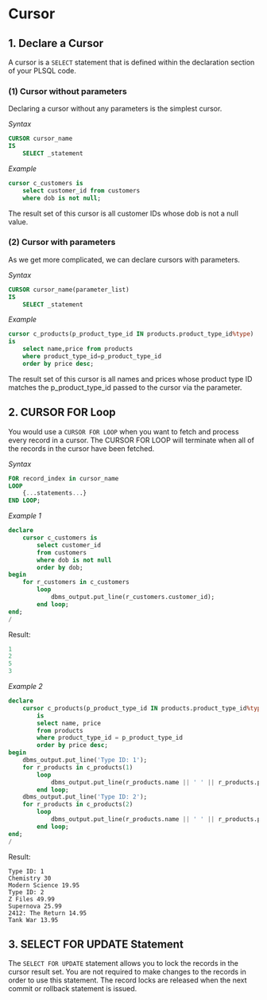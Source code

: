 # Cursor 

## 1. Declare a Cursor 
A cursor is a `SELECT` statement that is defined within the declaration section of your PLSQL code.

### (1) Cursor without parameters 
Declaring a cursor without any parameters is the simplest cursor.

_Syntax_
```SQL
CURSOR cursor_name
IS
    SELECT _statement
```
_Example_
```SQL
cursor c_customers is
    select customer_id from customers
    where dob is not null;
```
The result set of this cursor is all customer IDs whose dob is not a null value.
### (2) Cursor with parameters
As we get more complicated, we can declare cursors with parameters.

_Syntax_
```SQL
CURSOR cursor_name(parameter_list)
IS
    SELECT _statement
```
_Example_
```SQL
cursor c_products(p_product_type_id IN products.product_type_id%type)
is
    select name,price from products
    where product_type_id=p_product_type_id
    order by price desc;
```
The result set of this cursor is all names and prices whose product type ID matches the
p_product_type_id passed to the cursor via the parameter.

## 2. CURSOR FOR Loop
You would use a `CURSOR FOR LOOP` when you want to fetch and process every record in a
cursor. The CURSOR FOR LOOP will terminate when all of the records in the cursor have been
fetched.

_Syntax_
```SQL
FOR record_index in cursor_name
LOOP
    {...statements...}
END LOOP; 
```
_Example 1_ 
```SQL
declare
    cursor c_customers is
        select customer_id
        from customers
        where dob is not null
        order by dob;
begin
    for r_customers in c_customers
        loop
            dbms_output.put_line(r_customers.customer_id);
        end loop;
end;
/
```
Result:
```SQL
1
2
5
3
```
_Example 2_
```SQL
declare
    cursor c_products(p_product_type_id IN products.product_type_id%type)
        is
        select name, price
        from products
        where product_type_id = p_product_type_id
        order by price desc;
begin
    dbms_output.put_line('Type ID: 1');
    for r_products in c_products(1)
        loop
            dbms_output.put_line(r_products.name || ' ' || r_products.price);
        end loop;
    dbms_output.put_line('Type ID: 2');
    for r_products in c_products(2)
        loop
            dbms_output.put_line(r_products.name || ' ' || r_products.price);
        end loop;
end;
/
```
Result:
```Shell
Type ID: 1 
Chemistry 30 
Modern Science 19.95 
Type ID: 2 
Z Files 49.99 
Supernova 25.99 
2412: The Return 14.95 
Tank War 13.95
```

## 3. SELECT FOR UPDATE Statement 
The `SELECT FOR UPDATE` statement allows you to lock the records in the cursor result set.
You are not required to make changes to the records in order to use this statement. The
record locks are released when the next commit or rollback statement is issued. 
